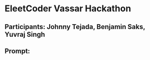 # EleetCoder Vassar Hackathon 
## Participants: Johnny Tejada, Benjamin Saks, Yuvraj Singh 

## Prompt: